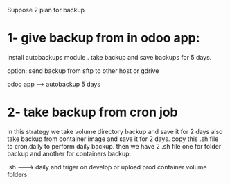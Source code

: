 Suppose 2 plan for backup

# 1- give backup from in odoo app:

install autobackups module . take backup and save backups for 5 days.

option: send backup from sftp to other host or gdrive


odoo app --> autobackup 5 days



# 2- take backup from cron job

in this strategy we take volume directory backup and save it for 2 days also take backup from container image and save it for 2 days.
copy this .sh file to cron.daily to perform daily backup.  then we have 2 .sh file one for folder backup and another for containers backup.

.sh ---> daily and triger on develop or upload prod
container
volume folders













